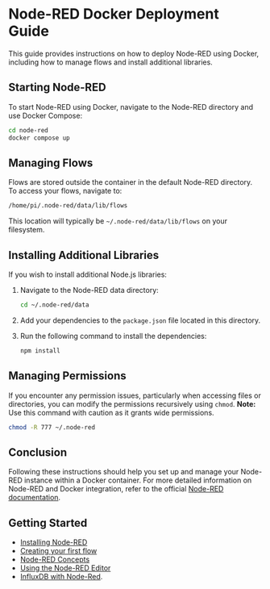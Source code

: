 # Node-RED Docker Deployment Guide

This guide provides instructions on how to deploy Node-RED using Docker, including how to manage flows and install additional libraries.

## Starting Node-RED

To start Node-RED using Docker, navigate to the Node-RED directory and use Docker Compose:

```bash
cd node-red
docker compose up
```

## Managing Flows

Flows are stored outside the container in the default Node-RED directory. To access your flows, navigate to:

```bash
/home/pi/.node-red/data/lib/flows
```

This location will typically be `~/.node-red/data/lib/flows` on your filesystem.

## Installing Additional Libraries

If you wish to install additional Node.js libraries:

1. Navigate to the Node-RED data directory:

    ```bash
    cd ~/.node-red/data
    ```

2. Add your dependencies to the `package.json` file located in this directory.

3. Run the following command to install the dependencies:

    ```bash
    npm install
    ```

## Managing Permissions

If you encounter any permission issues, particularly when accessing files or directories, you can modify the permissions recursively using `chmod`. **Note:** Use this command with caution as it grants wide permissions.

```bash
chmod -R 777 ~/.node-red
```

## Conclusion

Following these instructions should help you set up and manage your Node-RED instance within a Docker container. For more detailed information on Node-RED and Docker integration, refer to the official [Node-RED documentation](https://nodered.org/docs/).

## Getting Started
- [Installing Node-RED](https://nodered.org/docs/getting-started)
- [Creating your first flow](https://nodered.org/docs/tutorials/first-flow)
- [Node-RED Concepts](https://nodered.org/docs/user-guide/concepts)
- [Using the Node-RED Editor](https://nodered.org/docs/user-guide/editor)
- [InfluxDB with Node-Red](https://funprojects.blog/2020/02/01/influxdb-with-node-red/).
